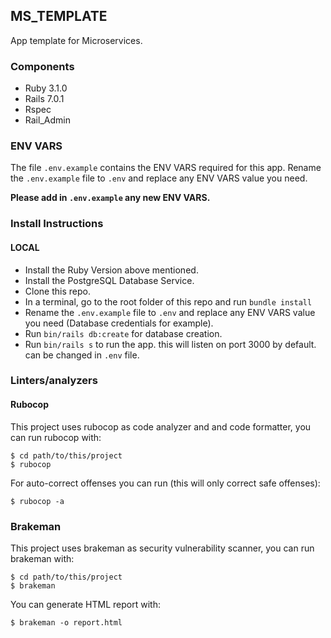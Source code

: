 ## MS_TEMPLATE
App template for Microservices.


### Components
- Ruby 3.1.0
- Rails 7.0.1
- Rspec
- Rail_Admin


### ENV VARS
The file `.env.example` contains the ENV VARS required for this app.
Rename the `.env.example` file to `.env` and replace any ENV VARS value you need.

**Please add in `.env.example` any new ENV VARS.**


### Install Instructions

#### LOCAL
- Install the Ruby Version above mentioned.
- Install the PostgreSQL Database Service.
- Clone this repo.
- In a terminal, go to the root folder of this repo and run `bundle install`
- Rename the `.env.example` file to `.env` and replace any ENV VARS value you need (Database credentials for example).
- Run `bin/rails db:create` for database creation.
- Run `bin/rails s` to run the app. this will listen on port 3000 by default. can be changed in `.env` file.

### Linters/analyzers

#### Rubocop
This project uses rubocop as code analyzer and and code formatter, you can run rubocop with:
```
$ cd path/to/this/project
$ rubocop
```

For auto-correct offenses you can run (this will only correct safe offenses):
```
$ rubocop -a
```

### Brakeman
This project uses brakeman as security vulnerability scanner, you can run brakeman with:
```
$ cd path/to/this/project
$ brakeman
```

You can generate HTML report with:
```
$ brakeman -o report.html
```
